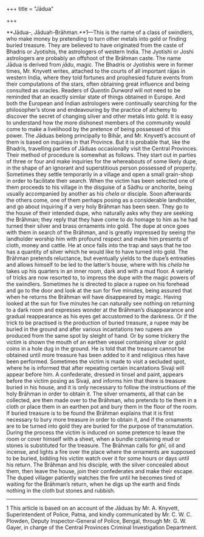 +++
title = "Jādua"

+++

**Jādua-, Jāduah-Brāhman.**1—This is the name of a class of swindlers, who make money by pretending to turn other metals into gold or finding buried treasure. They are believed to have originated from the caste of Bhadris or Jyotishis, the astrologers of western India. The Jyotishi or Joshi astrologers are probably an offshoot of the Brāhman caste. The name Jādua is derived from *jādu*, magic. The Bhadris or Jyotishis were in former times, Mr. Knyvett writes, attached to the courts of all important rājas in western India, where they told fortunes and prophesied future events from their computations of the stars, often obtaining great influence and being consulted as oracles. Readers of *Quentin Durward* will not need to be reminded that an exactly similar state of things obtained in Europe. And both the European and Indian astrologers were continually searching for the philosopher’s stone and endeavouring by the practice of alchemy to discover the secret of changing silver and other metals into gold. It is easy to understand how the more dishonest members of the community would come to make a livelihood by the pretence of being possessed of this power. The Jāduas belong principally to Bihār, and Mr. Knyvett’s account of them is based on inquiries in that Province. But it is probable that, like the Bhadris, travelling parties of Jāduas occasionally visit the Central Provinces. Their method of procedure is somewhat as follows. They start out in parties of three or four and make inquiries for the whereabouts of some likely dupe, in the shape of an ignorant and superstitious person possessed of property. Sometimes they settle temporarily in a village and open a small grain-shop in order to facilitate their search. When the victim has been selected one of them proceeds to his village in the disguise of a Sādhu or anchorite, being usually accompanied by another as his *chela* or disciple. Soon afterwards the others come, one of them perhaps posing as a considerable landholder, and go about inquiring if a very holy Brāhman has been seen. They go to the house of their intended dupe, who naturally asks why they are seeking the Brāhman; they reply that they have come to do homage to him as he had turned their silver and brass ornaments into gold. The dupe at once goes with them in search of the Brāhman, and is greatly impressed by seeing the landholder worship him with profound respect and make him presents of cloth, money and cattle. He at once falls into the trap and says that he too has a quantity of silver which he would like to have turned into gold. The Brāhman pretends reluctance, but eventually yields to the dupe’s entreaties and allows himself to be led to the latter’s house, where with his *chela* he takes up his quarters in an inner room, dark and with a mud floor. A variety of tricks are now resorted to, to impress the dupe with the magic powers of the swindlers. Sometimes he is directed to place a rupee on his forehead and go to the door and look at the sun for five minutes, being assured that when he returns the Brāhman will have disappeared by magic. Having looked at the sun for five minutes he can naturally see nothing on returning to a dark room and expresses wonder at the Brāhman’s disappearance and gradual reappearance as his eyes get accustomed to the darkness. Or if the trick to be practised is the production of buried treasure, a rupee may be buried in the ground and after various incantations two rupees are produced from the same spot by sleight of hand. Or by some trickery the victim is shown the mouth of an earthen vessel containing silver or gold coins in a hole dug in the ground. He is told that the treasure cannot be obtained until more treasure has been added to it and religious rites have been performed. Sometimes the victim is made to visit a secluded spot, where he is informed that after repeating certain incantations Sivaji will appear before him. A confederate, dressed in tinsel and paint, appears before the victim posing as Sivaji, and informs him that there is treasure buried in his house, and it is only necessary to follow the instructions of the holy Brāhman in order to obtain it. The silver ornaments, all that can be collected, are then made over to the Brāhman, who pretends to tie them in a cloth or place them in an earthen pot and bury them in the floor of the room. If buried treasure is to be found the Brāhman explains that it is first necessary to bury more treasure in order to obtain it, and if the ornaments are to be turned into gold they are buried for the purpose of transmutation. During the process the victim is induced on some pretence to leave the room or cover himself with a sheet, when a bundle containing mud or stones is substituted for the treasure. The Brāhman calls for *ghī*, oil and incense, and lights a fire over the place where the ornaments are supposed to be buried, bidding his victim watch over it for some hours or days until his return. The Brāhman and his disciple, with the silver concealed about them, then leave the house, join their confederates and make their escape. The duped villager patiently watches the fire until he becomes tired of waiting for the Brāhman’s return, when he digs up the earth and finds nothing in the cloth but stones and rubbish.

___________________

1 This article is based on an account of the Jāduas by Mr. A. Knyvett, Superintendent of Police, Patna, and kindly communicated by Mr. C. W. C. Plowden, Deputy Inspector-General of Police, Bengal, through Mr. G. W. Gayer, in charge of the Central Provinces Criminal Investigation Department.

